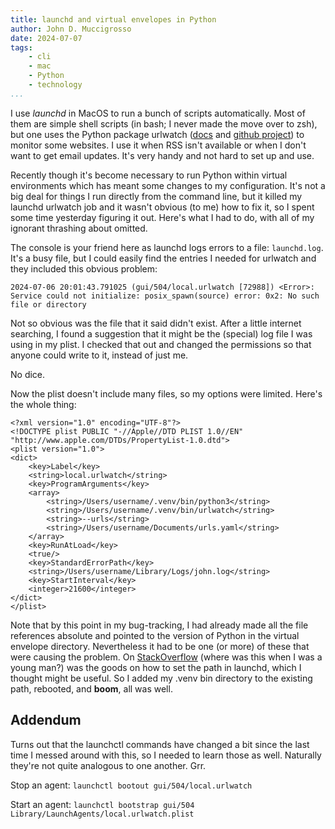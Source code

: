 ```yaml
---
title: launchd and virtual envelopes in Python
author: John D. Muccigrosso
date: 2024-07-07
tags: 
    - cli
    - mac
    - Python
    - technology
...
```


I use *launchd* in MacOS to run a bunch of scripts automatically.<!--more--> Most of them are simple shell scripts (in bash; I never made the move over to zsh), but one uses the Python package urlwatch ([docs](https://urlwatch.readthedocs.io) and [github project](https://github.com/thp/urlwatch)) to monitor some websites. I use it when RSS isn't available or when I don't want to get email updates. It's very handy and not hard to set up and use.

Recently though it's become necessary to run Python within virtual environments which has meant some changes to my configuration. It's not a big deal for things I run directly from the command line, but it killed my launchd urlwatch job and it wasn't obvious (to me) how to fix it, so I spent some time yesterday figuring it out. Here's what I had to do, with all of my ignorant thrashing about omitted.

The console is your friend here as launchd logs errors to a file: `launchd.log`. It's a busy file, but I could easily find the entries I needed for urlwatch and they included this obvious problem:

`2024-07-06 20:01:43.791025 (gui/504/local.urlwatch [72988]) <Error>: Service could not initialize: posix_spawn(source) error: 0x2: No such file or directory`

Not so obvious was the file that it said didn't exist. After a little internet searching, I found a suggestion that it might be the (special) log file I was using in my plist. I checked that out and changed the permissions so that anyone could write to it, instead of just me.

No dice.

Now the plist doesn't include many files, so my options were limited. Here's the whole thing:

```
<?xml version="1.0" encoding="UTF-8"?>
<!DOCTYPE plist PUBLIC "-//Apple//DTD PLIST 1.0//EN" "http://www.apple.com/DTDs/PropertyList-1.0.dtd">
<plist version="1.0">
<dict>
	<key>Label</key>
	<string>local.urlwatch</string>
	<key>ProgramArguments</key>
	<array>
        <string>/Users/username/.venv/bin/python3</string>
    	<string>/Users/username/.venv/bin/urlwatch</string>
		<string>--urls</string>
		<string>/Users/username/Documents/urls.yaml</string>
	</array>
	<key>RunAtLoad</key>
	<true/>
	<key>StandardErrorPath</key>
	<string>/Users/username/Library/Logs/john.log</string>
	<key>StartInterval</key>
	<integer>21600</integer>
</dict>
</plist>
```
Note that by this point in my bug-tracking, I had already made all the file references absolute and pointed to the version of Python in the virtual envelope directory. Nevertheless it had to be one (or more) of these that were causing the problem. On [StackOverflow](https://stackoverflow.com/questions/51636338/what-does-launchctl-config-user-path-do) (where was this when I was a young man?) was the goods on how to set the path in launchd, which I thought might be useful. So I added my .venv bin directory to the existing path, rebooted, and **boom**, all was well.

## Addendum

Turns out that the launchctl commands have changed a bit since the last time I messed around with this, so I needed to learn those as well. Naturally they're not quite analogous to one another. Grr.

Stop an agent: `launchctl bootout gui/504/local.urlwatch`

Start an agent: `launchctl bootstrap gui/504 Library/LaunchAgents/local.urlwatch.plist`

